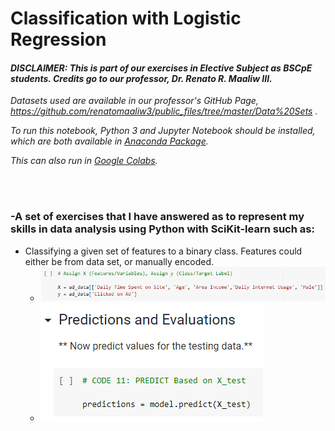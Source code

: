 # Classification with Logistic Regression
#### *DISCLAIMER: This is part of our exercises in Elective Subject as BSCpE students. Credits go to our professor, Dr. Renato R. Maaliw III.*
*Datasets used are available in our professor's GitHub Page, https://github.com/renatomaaliw3/public_files/tree/master/Data%20Sets .*

*To run this notebook, Python 3 and Jupyter Notebook should be installed, which are both available in [Anaconda Package](https://www.anaconda.com/products/distribution).*

*This can also run in [Google Colabs](colab.research.google.com).*

<br><br>

### **-A set of exercises that I have answered as to represent my skills in data analysis using Python with SciKit-learn such as:**
- Classifying a given set of features to a binary class. Features could either be from data set, or manually encoded.
  - ![](images/show2.PNG)
  - ![](images/show1.PNG)
